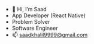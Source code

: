 - 👋 Hi, I’m Saad 
- App Developer (React Native)
- Problem Solver 
- Software Engineer 
- 📫 saadkhalil9999@gmail.com

<!---
saadkhalil01/saadkhalil01 is a ✨ special ✨ repository because its `README.md` (this file) appears on your GitHub profile.
You can click the Preview link to take a look at your changes.
--->
